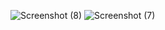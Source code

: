 ![Screenshot (8)](https://github.com/user-attachments/assets/d439341f-751b-4410-8cce-21717d222a9e)
![Screenshot (7)](https://github.com/user-attachments/assets/dabe9f2f-4605-425c-9614-5277cf5f3e4e)
